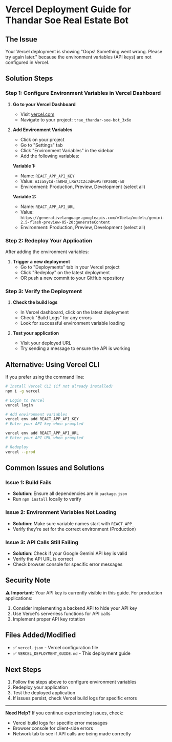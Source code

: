 # Vercel Deployment Guide for Thandar Soe Real Estate Bot

## The Issue
Your Vercel deployment is showing "Oops! Something went wrong. Please try again later." because the environment variables (API keys) are not configured in Vercel.

## Solution Steps

### Step 1: Configure Environment Variables in Vercel Dashboard

1. **Go to your Vercel Dashboard**
   - Visit [vercel.com](https://vercel.com)
   - Navigate to your project: `trae_thandar-soe-bot_3x6o`

2. **Add Environment Variables**
   - Click on your project
   - Go to "Settings" tab
   - Click "Environment Variables" in the sidebar
   - Add the following variables:

   **Variable 1:**
   - Name: `REACT_APP_API_KEY`
   - Value: `AIzaSyCd-4hKHU_LRn7JCZcJdRwPxr8P260Q-aU`
   - Environment: Production, Preview, Development (select all)

   **Variable 2:**
   - Name: `REACT_APP_API_URL`
   - Value: `https://generativelanguage.googleapis.com/v1beta/models/gemini-2.5-flash-preview-05-20:generateContent`
   - Environment: Production, Preview, Development (select all)

### Step 2: Redeploy Your Application

After adding the environment variables:

1. **Trigger a new deployment**
   - Go to "Deployments" tab in your Vercel project
   - Click "Redeploy" on the latest deployment
   - OR push a new commit to your GitHub repository

### Step 3: Verify the Deployment

1. **Check the build logs**
   - In Vercel dashboard, click on the latest deployment
   - Check "Build Logs" for any errors
   - Look for successful environment variable loading

2. **Test your application**
   - Visit your deployed URL
   - Try sending a message to ensure the API is working

## Alternative: Using Vercel CLI

If you prefer using the command line:

```bash
# Install Vercel CLI (if not already installed)
npm i -g vercel

# Login to Vercel
vercel login

# Add environment variables
vercel env add REACT_APP_API_KEY
# Enter your API key when prompted

vercel env add REACT_APP_API_URL
# Enter your API URL when prompted

# Redeploy
vercel --prod
```

## Common Issues and Solutions

### Issue 1: Build Fails
- **Solution**: Ensure all dependencies are in `package.json`
- Run `npm install` locally to verify

### Issue 2: Environment Variables Not Loading
- **Solution**: Make sure variable names start with `REACT_APP_`
- Verify they're set for the correct environment (Production)

### Issue 3: API Calls Still Failing
- **Solution**: Check if your Google Gemini API key is valid
- Verify the API URL is correct
- Check browser console for specific error messages

## Security Note

⚠️ **Important**: Your API key is currently visible in this guide. For production applications:

1. Consider implementing a backend API to hide your API key
2. Use Vercel's serverless functions for API calls
3. Implement proper API key rotation

## Files Added/Modified

- ✅ `vercel.json` - Vercel configuration file
- ✅ `VERCEL_DEPLOYMENT_GUIDE.md` - This deployment guide

## Next Steps

1. Follow the steps above to configure environment variables
2. Redeploy your application
3. Test the deployed application
4. If issues persist, check Vercel build logs for specific errors

---

**Need Help?**
If you continue experiencing issues, check:
- Vercel build logs for specific error messages
- Browser console for client-side errors
- Network tab to see if API calls are being made correctly